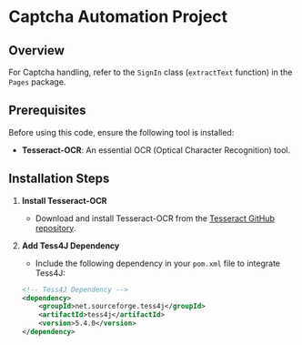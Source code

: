 # Captcha Automation Project

## Overview
For Captcha handling, refer to the `SignIn` class (`extractText` function) in the `Pages` package.

## Prerequisites
Before using this code, ensure the following tool is installed:

- **Tesseract-OCR**: An essential OCR (Optical Character Recognition) tool.

## Installation Steps

1. **Install Tesseract-OCR**
   - Download and install Tesseract-OCR from the [Tesseract GitHub repository](https://github.com/tesseract-ocr/tesseract).

2. **Add Tess4J Dependency**
   - Include the following dependency in your `pom.xml` file to integrate Tess4J:

   ```xml
   <!-- Tess4J Dependency -->
   <dependency>
       <groupId>net.sourceforge.tess4j</groupId>
       <artifactId>tess4j</artifactId>
       <version>5.4.0</version>
   </dependency>
